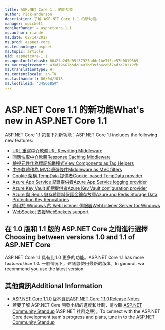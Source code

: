 ```yaml
---
title: ASP.NET Core 1.1 的新功能
author: rick-anderson
description: 了解 ASP.NET Core 1.1 的新功能。
manager: wpickett
monikerRange: = aspnetcore-1.1
ms.author: riande
ms.date: 02/14/2017
ms.prod: aspnet-core
ms.technology: aspnet
ms.topic: article
uid: aspnetcore-1.1
ms.openlocfilehash: 6042fa2d5d05f37923adde1be7f8ce57b00196b9
ms.sourcegitcommit: 43bd79667bbdc8a07bd39fb4cd6f7ad3e70212fb
ms.translationtype: HT
ms.contentlocale: zh-TW
ms.lasthandoff: 06/04/2018
ms.locfileid: "34566850"
---
```

# <a name="whats-new-in-aspnet-core-11"></a><span data-ttu-id="999da-103">ASP.NET Core 1.1 的新功能</span><span class="sxs-lookup"><span data-stu-id="999da-103">What's new in ASP.NET Core 1.1</span></span>

<span data-ttu-id="999da-104">ASP.NET Core 1.1 包含下列新功能：</span><span class="sxs-lookup"><span data-stu-id="999da-104">ASP.NET Core 1.1 includes the following new features:</span></span>

- [<span data-ttu-id="999da-105">URL 重寫中介軟體</span><span class="sxs-lookup"><span data-stu-id="999da-105">URL Rewriting Middleware</span></span>](xref:fundamentals/url-rewriting)
- [<span data-ttu-id="999da-106">回應快取中介軟體</span><span class="sxs-lookup"><span data-stu-id="999da-106">Response Caching Middleware</span></span>](xref:performance/caching/middleware)
- [<span data-ttu-id="999da-107">檢視元件作為標記協助程式</span><span class="sxs-lookup"><span data-stu-id="999da-107">View Components as Tag Helpers</span></span>](xref:mvc/views/view-components#invoking-a-view-component-as-a-tag-helper)
- [<span data-ttu-id="999da-108">中介軟體作為 MVC 篩選條件</span><span class="sxs-lookup"><span data-stu-id="999da-108">Middleware as MVC filters</span></span>](xref:mvc/controllers/filters#using-middleware-in-the-filter-pipeline)
- [<span data-ttu-id="999da-109">Cookie 架構 TempData 提供者</span><span class="sxs-lookup"><span data-stu-id="999da-109">Cookie-based TempData provider</span></span>](xref:fundamentals/app-state#tempdata)
- [<span data-ttu-id="999da-110">Azure App Service 記錄提供者</span><span class="sxs-lookup"><span data-stu-id="999da-110">Azure App Service logging provider</span></span>](xref:fundamentals/logging/index#azure-app-service-provider)
- [<span data-ttu-id="999da-111">Azure Key Vault 組態提供者</span><span class="sxs-lookup"><span data-stu-id="999da-111">Azure Key Vault configuration provider</span></span>](xref:security/key-vault-configuration)
- [<span data-ttu-id="999da-112">Azure 與 Redis 儲存體資料保護金鑰存放庫</span><span class="sxs-lookup"><span data-stu-id="999da-112">Azure and Redis Storage Data Protection Key Repositories</span></span>](xref:security/data-protection/implementation/key-storage-providers#azure-and-redis)
- [<span data-ttu-id="999da-113">適用於 Windows 的 WebListener 伺服器</span><span class="sxs-lookup"><span data-stu-id="999da-113">WebListener Server for Windows</span></span>](xref:fundamentals/servers/weblistener)
- [<span data-ttu-id="999da-114">WebSocket 支援</span><span class="sxs-lookup"><span data-stu-id="999da-114">WebSockets support</span></span>](xref:fundamentals/websockets)

## <a name="choosing-between-versions-10-and-11-of-aspnet-core"></a><span data-ttu-id="999da-115">在 1.0 版和 1.1 版的 ASP.NET Core 之間進行選擇</span><span class="sxs-lookup"><span data-stu-id="999da-115">Choosing between versions 1.0 and 1.1 of ASP.NET Core</span></span>

<span data-ttu-id="999da-116">ASP.NET Core 1.1 具有比 1.0 更多的功能。</span><span class="sxs-lookup"><span data-stu-id="999da-116">ASP.NET Core 1.1 has more features than 1.0.</span></span> <span data-ttu-id="999da-117">一般情況下，建議您使用最新的版本。</span><span class="sxs-lookup"><span data-stu-id="999da-117">In general, we recommend you use the latest version.</span></span>

## <a name="additional-information"></a><span data-ttu-id="999da-118">其他資訊</span><span class="sxs-lookup"><span data-stu-id="999da-118">Additional Information</span></span>

- [<span data-ttu-id="999da-119">ASP.NET Core 1.1.0 版本資訊</span><span class="sxs-lookup"><span data-stu-id="999da-119">ASP.NET Core 1.1.0 Release Notes</span></span>](https://github.com/aspnet/Home/releases/tag/1.1.0)
- <span data-ttu-id="999da-120">若要了解 ASP.NET Core 開發小組的進度和計劃，請收聽 [ASP.NET Community Standup](https://live.asp.net/) (ASP.NET 社群之聲)。</span><span class="sxs-lookup"><span data-stu-id="999da-120">To connect with the ASP.NET Core development team's progress and plans, tune in to the [ASP.NET Community Standup](https://live.asp.net/).</span></span>
